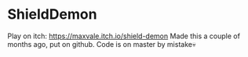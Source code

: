 # ShieldDemon
Play on itch: https://maxvale.itch.io/shield-demon
Made this a couple of months ago, put on github. Code is on master by mistake💀
